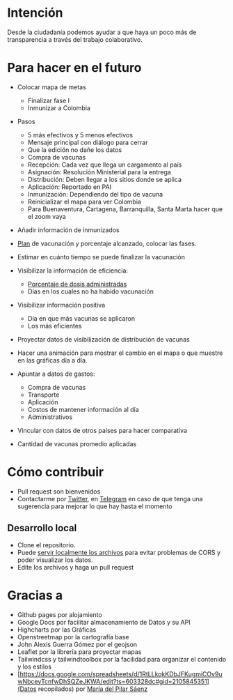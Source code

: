 # Intención

Desde la ciudadanía podemos ayudar a que haya un poco más de transparencia a través del trabajo colaborativo.

# Para hacer en el futuro

* Colocar mapa de metas
    * Finalizar fase I
    * Inmunizar a Colombia
* Pasos
    * 5 más efectivos y 5 menos efectivos
    * Mensaje principal con diálogo para cerrar
    * Que la edición no dañe los datos
    * Compra de vacunas
    * Recepción: Cada vez que llega un cargamento al país
    * Asignación: Resolución Ministerial para la entrega
    * Distribución: Deben llegar a los sitios donde se aplica
    * Aplicación: Reportado en PAI
    * Inmunización: Dependiendo del tipo de vacuna
    * Reinicializar el mapa para ver Colombia
    * Para Buenaventura, Cartagena, Barranquilla, Santa Marta hacer que el zoom vaya
* Añadir información de inmunizados
* [Plan](https://twitter.com/mapisaro/status/1364800305020428292/photo/3) de vacunación y porcentaje alcanzado, colocar las fases.
* Estimar en cuánto tiempo se puede finalizar la vacunación
* Visibilizar la información de eficiencia:
    * [Porcentaje de dosis administradas](https://twitter.com/rundav5/status/1366560712349351936)
    * Días en los cuales no ha habido vacunación
* Visibilizar información positiva
    * Día en que más vacunas se aplicaron
    * Los más eficientes

* Proyectar datos de visibilización de distribución de vacunas
* Hacer una animación para mostrar el cambio en el mapa o que muestre en las gráficas día a día.

* Apuntar a datos de gastos:
    * Compra de vacunas
    * Transporte
    * Aplicación
    * Costos de mantener información al día
    * Administrativos

* Vincular con datos de otros países para hacer comparativa
* Cantidad de vacunas promedio aplicadas

# Cómo contribuir

- Pull request son bienvenidos
- Contactarme por [Twitter](https://twitter.com/ikks), en [Telegram](https://t.me/ikks0) en caso de que tenga una sugerencia para mejorar lo que hay hasta el momento

## Desarrollo local

- Clone el repositorio.
- Puede [servir localmente los archivos](https://developer.mozilla.org/en-US/docs/Learn/Common_questions/set_up_a_local_testing_server) para evitar problemas de CORS y poder visualizar los datos.
- Edite los archivos y haga un pull request

# Gracias a

* Github pages por alojamiento
* Google Docs por facilitar almacenamiento de Datos y su API
* Highcharts por las Gráficas
* Openstreetmap por la cartografía base
* John Alexis Guerra Gómez por el geojson
* Leaflet por la librería para proyectar mapas
* Tailwindcss y tailwindtoolbox por la facilidad para organizar el contenido y los estilos
* [https://docs.google.com/spreadsheets/d/1RtLLkqkKDbJFKugmiCOv9uwNbceyTcnfwDhSQZeJKWA/edit?ts=603328dc#gid=2105845351](Datos recopilados) por [María del Pilar Sáenz](https://twitter.com/mapisaro/)